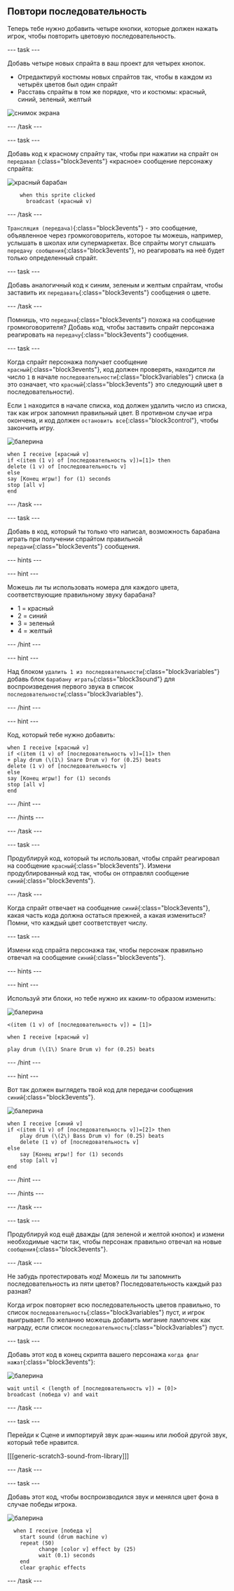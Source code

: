 ## Повтори последовательность

Теперь тебе нужно добавить четыре кнопки, которые должен нажать игрок, чтобы повторить цветовую последовательность.

--- task ---

Добавь четыре новых спрайта в ваш проект для четырех кнопок.

+ Отредактируй костюмы новых спрайтов так, чтобы в каждом из четырёх цветов был один спрайт
+ Расставь спрайты в том же порядке, что и костюмы: красный, синий, зеленый, желтый

![снимок экрана](images/colour-drums.png)

--- /task ---

--- task ---

Добавь код к красному спрайту так, чтобы при нажатии на спрайт он `передавал` {:class="block3events"} «красное» сообщение персонажу спрайта:

![красный барабан](images/red_drum.png)

```blocks3
    when this sprite clicked
	  broadcast (красный v)
```

--- /task ---

`Трансляция (передача)`{:class="block3events"} - это сообщение, объявленное через громкоговоритель, которое ты можешь, например, услышать в школах или супермаркетах. Все спрайты могут слышать `передачу сообщения`{:class="block3events"}, но реагировать на неё будет только определенный спрайт.

--- task ---

Добавь аналогичный код к синим, зеленым и желтым спрайтам, чтобы заставить их `передавать`{:class="block3events"} сообщения о цвете.

--- /task ---

Помнишь, что `передача`{:class="block3events"} похожа на сообщение громкоговорителя? Добавь код, чтобы заставить спрайт персонажа реагировать на `передачу`{:class="block3events"} сообщения.

--- task ---

Когда спрайт персонажа получает сообщение `красный`{:class="block3events"}, код должен проверять, находится ли число `1` в начале `последовательности`{:class="block3variables"} списка (а это означает, что `красный`{:class="block3events"} это следующий цвет в последовательности).

Если `1` находится в начале списка, код должен удалить число из списка, так как игрок запомнил правильный цвет. В противном случае игра окончена, и код должен `остановить все`{:class="block3control"}, чтобы закончить игру.

![балерина](images/ballerina.png)

```blocks3
when I receive [красный v]
if <(item (1 v) of [последовательность v])=[1]> then
delete (1 v) of [последовательность v]
else
say [Конец игры!] for (1) seconds
stop [all v]
end
```

--- /task ---

--- task ---

Добавь в код, который ты только что написал, возможность барабана играть при получении спрайтом правильной `передачи`{:class="block3events"} сообщения.

--- hints ---


--- hint ---

Можешь ли ты использовать номера для каждого цвета, соответствующие правильному звуку барабана?

+ 1 = красный
+ 2 = синий
+ 3 = зеленый
+ 4 = желтый

--- /hint ---

--- hint ---

Над блоком `удалить 1 из последовательности`{:class="block3variables"} добавь блок `барабану играть`{:class="block3sound"} для воспроизведения первого звука в список `последовательности`{:class="block3variables"}.

--- /hint ---

--- hint ---

Код, который тебе нужно добавить:

```blocks3
when I receive [красный v]
if <(item (1 v) of [последовательность v])=[1]> then
+ play drum (\(1\) Snare Drum v) for (0.25) beats
delete (1 v) of [последовательность v]
else
say [Конец игры!] for (1) seconds
stop [all v]
end
```

--- /hint ---

--- /hints ---

--- /task ---

--- task ---

Продублируй код, который ты использовал, чтобы спрайт реагировал на сообщение `красный`{:class="block3events"}. Измени продублированный код так, чтобы он отправлял сообщение `синий`{:class="block3events"}.

--- /task ---

Когда спрайт отвечает на сообщение `синий`{:class="block3events"}, какая часть кода должна остаться прежней, а какая измениться? Помни, что каждый цвет соответствует числу.

--- task ---

Измени код спрайта персонажа так, чтобы персонаж правильно отвечал на сообщение `синий`{:class="block3events"}.

--- hints ---


--- hint ---

Используй эти блоки, но тебе нужно их каким-то образом изменить:

![балерина](images/ballerina.png)

```blocks3
<(item (1 v) of [последовательность v]) = [1]>

when I receive [красный v]

play drum (\(1\) Snare Drum v) for (0.25) beats
```

--- /hint ---

--- hint ---

Вот так должен выглядеть твой код для передачи сообщения `синий`{:class="block3events"}.

![балерина](images/ballerina.png)

```blocks3
when I receive [синий v]
if <(item (1 v) of [последовательность v])=[2]> then
	play drum (\(2\) Bass Drum v) for (0.25) beats
	delete (1 v) of [последовательность v]
else
	say [Конец игры!] for (1) seconds
	stop [all v]
end
```

--- /hint ---

--- /hints ---

--- /task ---

--- task ---

Продублируй код ещё дважды (для зеленой и желтой кнопок) и измени необходимые части так, чтобы персонаж правильно отвечал на новые `сообщения`{:class="block3events"}.

--- /task ---

Не забудь протестировать код! Можешь ли ты запомнить последовательность из пяти цветов? Последовательность каждый раз разная?

Когда игрок повторяет всю последовательность цветов правильно, то список `последовательность`{:class="block3variables"} пуст, и игрок выигрывает. По желанию можешь добавить мигание лампочек как награду, если список `последовательность`{:class="block3variables"} пуст.

--- task ---

Добавь этот код в конец скрипта вашего персонажа `когда флаг нажат`{:class="block3events"}:

![балерина](images/ballerina.png)

```blocks3
wait until < (length of [последовательность v]) = [0]>
broadcast (победа v) and wait
```

--- /task ---

--- task ---

Перейди к Сцене и импортируй звук `драм-машины` или любой другой звук, который тебе нравится.

[[[generic-scratch3-sound-from-library]]]

--- /task ---

--- task ---

Добавь этот код, чтобы воспроизводился звук и менялся цвет фона в случае победы игрока.

![балерина](images/stage.png)

```blocks3
  when I receive [победа v]
	start sound (drum machine v)
	repeat (50)
		  change [color v] effect by (25)
		  wait (0.1) seconds
	end
	clear graphic effects
```

--- /task ---